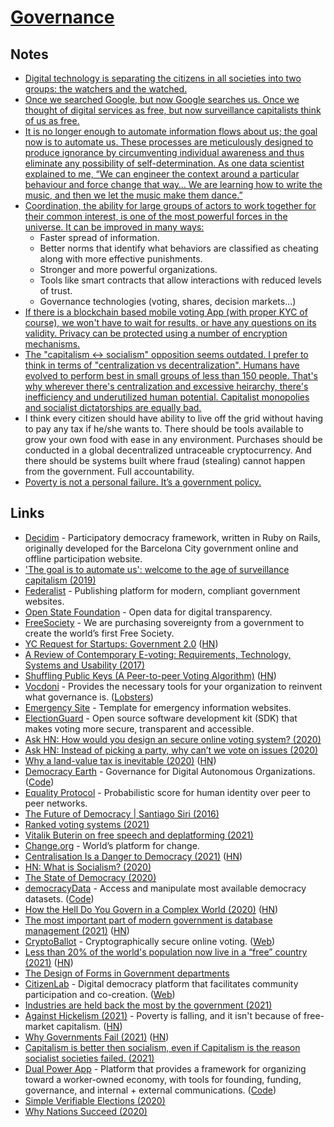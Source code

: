 # [Governance](https://en.wikipedia.org/wiki/Governance)

## Notes

- [Digital technology is separating the citizens in all societies into two groups: the watchers and the watched.](https://www.theguardian.com/technology/2019/jan/20/shoshana-zuboff-age-of-surveillance-capitalism-google-facebook)
- [Once we searched Google, but now Google searches us. Once we thought of digital services as free, but now surveillance capitalists think of us as free.](https://www.theguardian.com/technology/2019/jan/20/shoshana-zuboff-age-of-surveillance-capitalism-google-facebook)
- [It is no longer enough to automate information flows about us; the goal now is to automate us. These processes are meticulously designed to produce ignorance by circumventing individual awareness and thus eliminate any possibility of self-determination. As one data scientist explained to me, “We can engineer the context around a particular behaviour and force change that way… We are learning how to write the music, and then we let the music make them dance.”](https://www.theguardian.com/technology/2019/jan/20/shoshana-zuboff-age-of-surveillance-capitalism-google-facebook)
- [Coordination, the ability for large groups of actors to work together for their common interest, is one of the most powerful forces in the universe. It can be improved in many ways:](https://vitalik.ca/general/2020/09/11/coordination.html)
  - Faster spread of information.
  - Better norms that identify what behaviors are classified as cheating along with more effective punishments.
  - Stronger and more powerful organizations.
  - Tools like smart contracts that allow interactions with reduced levels of trust.
  - Governance technologies (voting, shares, decision markets...)
- [If there is a blockchain based mobile voting App (with proper KYC of course), we won't have to wait for results, or have any questions on its validity. Privacy can be protected using a number of encryption mechanisms.](https://twitter.com/VitalikButerin/status/1324179944558059522)
- [The "capitalism <-> socialism" opposition seems outdated. I prefer to think in terms of "centralization vs decentralization". Humans have evolved to perform best in small groups of less than 150 people. That's why wherever there's centralization and excessive heirarchy, there's inefficiency and underutilized human potential. Capitalist monopolies and socialist dictatorships are equally bad.](https://t.me/durov/151)
- I think every citizen should have ability to live off the grid without having to pay any tax if he/she wants to. There should be tools available to grow your own food with ease in any environment. Purchases should be conducted in a global decentralized untraceable cryptocurrency. And there should be systems built where fraud (stealing) cannot happen from the government. Full accountability.
- [Poverty is not a personal failure. It’s a government policy.](https://twitter.com/The_Acumen/status/1388276859532611589)

## Links

- [Decidim](https://github.com/decidim/decidim) - Participatory democracy framework, written in Ruby on Rails, originally developed for the Barcelona City government online and offline participation website.
- ['The goal is to automate us': welcome to the age of surveillance capitalism (2019)](https://www.theguardian.com/technology/2019/jan/20/shoshana-zuboff-age-of-surveillance-capitalism-google-facebook)
- [Federalist](https://federalist.18f.gov/) - Publishing platform for modern, compliant government websites.
- [Open State Foundation](https://openstate.eu/en/) - Open data for digital transparency.
- [FreeSociety](https://www.freesociety.com/) - We are purchasing sovereignty from a government to create the world’s first Free Society.
- [YC Request for Startups: Government 2.0](https://blog.ycombinator.com/request-for-startups-government-2-0/) ([HN](https://news.ycombinator.com/item?id=19993517))
- [A Review of Contemporary E-voting: Requirements, Technology, Systems and Usability (2017)](https://pdfs.semanticscholar.org/e734/d63888d81075efa0402599ae4e43772cf2e7.pdf)
- [Shuffling Public Keys (A Peer-to-peer Voting Algorithm)](http://vixra.org/pdf/1905.0239v1.pdf) ([HN](https://news.ycombinator.com/item?id=20067480))
- [Vocdoni](https://vocdoni.io/) - Provides the necessary tools for your organization to reinvent what governance is. ([Lobsters](https://lobste.rs/s/qbceut/vocdoni_universally_verifiable_voting))
- [Emergency Site](https://emergency-site.dev/) - Template for emergency information websites.
- [ElectionGuard](https://github.com/microsoft/electionguard) - Open source software development kit (SDK) that makes voting more secure, transparent and accessible.
- [Ask HN: How would you design an secure online voting system? (2020)](https://news.ycombinator.com/item?id=24994514)
- [Ask HN: Instead of picking a party, why can’t we vote on issues (2020)](https://news.ycombinator.com/item?id=25021503)
- [Why a land-value tax is inevitable (2020)](https://www.progress.org/articles/why-a-land-value-tax-is-inevitable) ([HN](https://news.ycombinator.com/item?id=25317896))
- [Democracy Earth](https://democracy.earth/#/) - Governance for Digital Autonomous Organizations. ([Code](https://github.com/DemocracyEarth/dapp))
- [Equality Protocol](https://github.com/DemocracyEarth/paper) - Probabilistic score for human identity over peer to peer networks.
- [The Future of Democracy | Santiago Siri (2016)](https://www.youtube.com/watch?v=yGmGWZCE4h0)
- [Ranked voting systems (2021)](https://www.elzear.de/posts/2021-01-10-polls)
- [Vitalik Buterin on free speech and deplatforming (2021)](https://twitter.com/VitalikButerin/status/1348894400919703552)
- [Change.org](https://www.change.org/) - World’s platform for change.
- [Centralisation Is a Danger to Democracy (2021)](https://redecentralize.org/blog/2021/01/18/centralization-is-a-danger-to-democracy) ([HN](https://news.ycombinator.com/item?id=25828081))
- [HN: What is Socialism? (2020)](https://news.ycombinator.com/item?id=25961455)
- [The State of Democracy (2020)](https://pages.eiu.com/rs/753-RIQ-438/images/democracy-index-2020.pdf)
- [democracyData](https://xmarquez.github.io/democracyData/) - Access and manipulate most available democracy datasets. ([Code](https://github.com/xmarquez/democracyData))
- [How the Hell Do You Govern in a Complex World (2020)](https://howthehell.substack.com/p/govern-complex-world) ([HN](https://news.ycombinator.com/item?id=26138224))
- [The most important part of modern government is database management (2021)](https://twitter.com/rcolvile/status/1361673425140543490) ([HN](https://news.ycombinator.com/item?id=26159540))
- [CryptoBallot](https://github.com/cryptoballot/cryptoballot) - Cryptographically secure online voting. ([Web](https://cryptoballot.com/))
- [Less than 20% of the world's population now live in a “free” country (2021)](https://freedomhouse.org/report/freedom-world/2021/democracy-under-siege) ([HN](https://news.ycombinator.com/item?id=26397819))
- [The Design of Forms in Government departments](https://design-of-forms.online/)
- [CitizenLab](https://github.com/CitizenLabDotCo/citizenlab) - Digital democracy platform that facilitates community participation and co-creation. ([Web](https://www.citizenlab.co/))
- [Industries are held back the most by the government (2021)](https://twitter.com/orthonormalist/status/1378689088174256128)
- [Against Hickelism (2021)](https://noahpinion.substack.com/p/against-hickelism) - Poverty is falling, and it isn't because of free-market capitalism. ([HN](https://news.ycombinator.com/item?id=26693052))
- [Why Governments Fail (2021)](https://www.persuasion.community/p/-why-governments-fail) ([HN](https://news.ycombinator.com/item?id=26943269))
- [Capitalism is better then socialism, even if Capitalism is the reason socialist societies failed. (2021)](https://www.reddit.com/r/IntellectualDarkWeb/comments/mzov5l/capitalism_is_better_then_socialism_even_if/)
- [Dual Power App](https://dualpower.app/) - Platform that provides a framework for organizing toward a worker-owned economy, with tools for founding, funding, governance, and internal + external communications. ([Code](https://github.com/BSA-US/dual-power-app))
- [Simple Verifiable Elections (2020)](https://samtay.github.io/posts/verifiable-elections)
- [Why Nations Succeed (2020)](https://paul.copplest.one/blog/why-nations-succeed.html)
